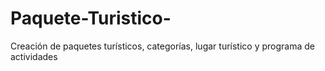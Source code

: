 # Paquete-Turistico-
Creación de paquetes turísticos, categorías, lugar turístico y programa de actividades
